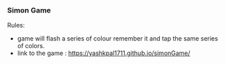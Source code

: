  ### Simon Game 
 
 Rules:
 - game will flash a series of colour remember it and tap the same series of colors. 
 - link to the game : https://yashkpal1711.github.io/simonGame/
